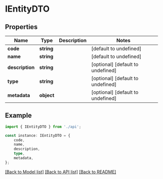 # IEntityDTO


## Properties

Name | Type | Description | Notes
------------ | ------------- | ------------- | -------------
**code** | **string** |  | [default to undefined]
**name** | **string** |  | [default to undefined]
**description** | **string** |  | [optional] [default to undefined]
**type** | **string** |  | [optional] [default to undefined]
**metadata** | **object** |  | [optional] [default to undefined]

## Example

```typescript
import { IEntityDTO } from './api';

const instance: IEntityDTO = {
    code,
    name,
    description,
    type,
    metadata,
};
```

[[Back to Model list]](../README.md#documentation-for-models) [[Back to API list]](../README.md#documentation-for-api-endpoints) [[Back to README]](../README.md)
